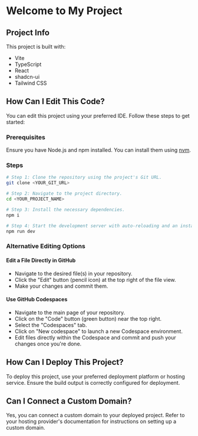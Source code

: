 # Welcome to My Project

## Project Info

This project is built with:

- Vite
- TypeScript
- React
- shadcn-ui
- Tailwind CSS

## How Can I Edit This Code?

You can edit this project using your preferred IDE. Follow these steps to get started:

### Prerequisites

Ensure you have Node.js and npm installed. You can install them using [nvm](https://github.com/nvm-sh/nvm#installing-and-updating).

### Steps

```sh
# Step 1: Clone the repository using the project's Git URL.
git clone <YOUR_GIT_URL>

# Step 2: Navigate to the project directory.
cd <YOUR_PROJECT_NAME>

# Step 3: Install the necessary dependencies.
npm i

# Step 4: Start the development server with auto-reloading and an instant preview.
npm run dev
```

### Alternative Editing Options

#### Edit a File Directly in GitHub

- Navigate to the desired file(s) in your repository.
- Click the "Edit" button (pencil icon) at the top right of the file view.
- Make your changes and commit them.

#### Use GitHub Codespaces

- Navigate to the main page of your repository.
- Click on the "Code" button (green button) near the top right.
- Select the "Codespaces" tab.
- Click on "New codespace" to launch a new Codespace environment.
- Edit files directly within the Codespace and commit and push your changes once you're done.

## How Can I Deploy This Project?

To deploy this project, use your preferred deployment platform or hosting service. Ensure the build output is correctly configured for deployment.

## Can I Connect a Custom Domain?

Yes, you can connect a custom domain to your deployed project. Refer to your hosting provider's documentation for instructions on setting up a custom domain.
